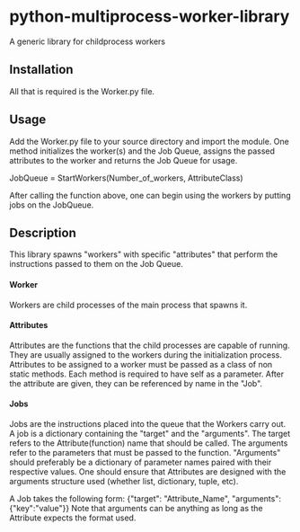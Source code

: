 # python-multiprocess-worker-library
A generic library for childprocess workers


## Installation
All that is required is the Worker.py file.


## Usage
Add the Worker.py file to your source directory and import the module. 
One method initializes the worker(s) and the Job Queue, assigns the passed attributes to the worker and returns the Job Queue for usage. 

JobQueue = StartWorkers(Number_of_workers, AttributeClass)

After calling the function above, one can begin using the workers by putting jobs on the JobQueue. 


## Description
This library spawns "workers" with specific "attributes" that perform the instructions passed to them on the Job Queue. 

#### Worker
Workers are child processes of the main process that spawns it. 

#### Attributes
Attributes are the functions that the child processes are capable of running. They are usually assigned to the workers during the initialization process. Attributes to be assigned to a worker must be passed as a class of non static methods. Each method is required to have self as a parameter. After the attribute are given, they can be referenced by name in the "Job".

#### Jobs
Jobs are the instructions placed into the queue that the Workers carry out. A job is a dictionary containing the "target" and the "arguments". 
The target refers to the Attribute(function) name that should be called. 
The arguments refer to the parameters that must be passed to the function. "Arguments" should preferably be a dictionary of parameter names paired with their respective values. One should ensure that Attributes are designed with the arguments structure used (whether list, dictionary, tuple, etc).

A Job takes the following form:  {"target": "Attribute_Name", "arguments":{"key":"value"}}
Note that arguments can be anything as long as the Attribute expects the format used. 

